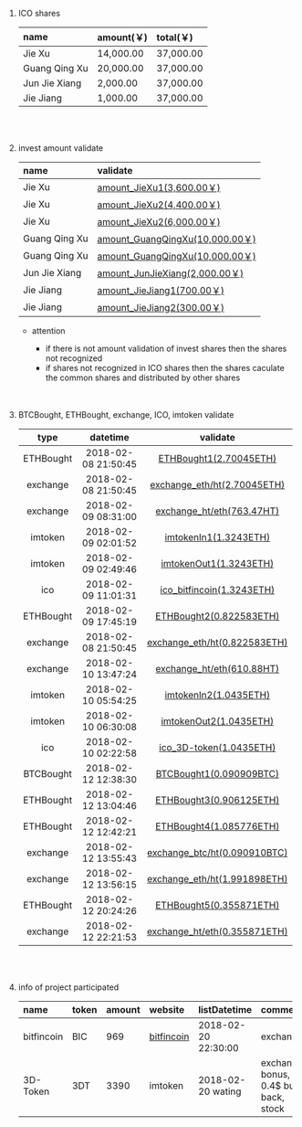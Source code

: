 1. ICO shares

    | name              | amount(￥)           | total(￥)               |
    | :--               | :--                 | :--                     |
    | Jie Xu            | 14,000.00           | 37,000.00               |
    | Guang Qing Xu     | 20,000.00           | 37,000.00               |
    | Jun Jie Xiang     | 2,000.00            | 37,000.00               |
    | Jie Jiang         | 1,000.00            | 37,000.00               |

    <br>
    <br>


2. invest amount validate

    | name              | validate                                                                                                                     |
    | :--               | :--                                                                                                                          |
    | Jie Xu            | [amount_JieXu1(3,600.00￥)](https://github.com/CryptoCurrencyInvest/ico/blob/master/sharesValidate/JieXu1.jpg)               |
    | Jie Xu            | [amount_JieXu2(4,400.00￥)](https://github.com/CryptoCurrencyInvest/ico/blob/master/sharesValidate/JieXu2.jpg)               |
    | Jie Xu            | [amount_JieXu2(6,000.00￥)](https://github.com/CryptoCurrencyInvest/ico/blob/master/sharesValidate/JieXu3.jpg)               |
    | Guang Qing Xu     | [amount_GuangQingXu(10,000.00￥)](https://github.com/CryptoCurrencyInvest/ico/blob/master/sharesValidate/GuangQingXu1.jpeg)  |
    | Guang Qing Xu     | [amount_GuangQingXu(10,000.00￥)](https://github.com/CryptoCurrencyInvest/ico/blob/master/sharesValidate/GuangQingXu2.jpeg)  |
    | Jun Jie Xiang     | [amount_JunJieXiang(2,000.00￥)](https://github.com/CryptoCurrencyInvest/ico/blob/master/sharesValidate/JunJieXiang.jpeg)    |
    | Jie Jiang         | [amount_JieJiang1(700.00￥)](https://github.com/CryptoCurrencyInvest/ico/blob/master/sharesValidate/JieJiang1.jpeg)          |
    | Jie Jiang         | [amount_JieJiang2(300.00￥)](https://github.com/CryptoCurrencyInvest/ico/blob/master/sharesValidate/JieJiang2.jpeg)          |

   * attention

      * if there is not amount validation of invest shares then the shares not recognized
      * if shares not recognized in ICO shares then the shares caculate the common shares and distributed by other shares

      <br>
      <br>


3. BTCBought, ETHBought, exchange, ICO, imtoken validate

   | type      | datetime            | validate                                                                                                                        |
   | :--:      | :--:                | :--:                                                                                                                            |
   | ETHBought | 2018-02-08 21:50:45 | [ETHBought1(2.70045ETH)](https://github.com/CryptoCurrencyInvest/ico/blob/master/icoProgressValidate/changeETH1.jpeg)           |
   | exchange  | 2018-02-08 21:50:45 | [exchange_eth/ht(2.70045ETH)](https://github.com/CryptoCurrencyInvest/ico/blob/master/exchangeInvestValidate/exchange1.png)     |
   | exchange  | 2018-02-09 08:31:00 | [exchange_ht/eth(763.47HT)](https://github.com/CryptoCurrencyInvest/ico/blob/master/exchangeInvestValidate/exchange_hteth1.png) |
   | imtoken   | 2018-02-09 02:01:52 | [imtokenIn1(1.3243ETH)](https://github.com/CryptoCurrencyInvest/ico/blob/master/imtokenFoundValidate/imtokenIn1.jpeg)           |
   | imtoken   | 2018-02-09 02:49:46 | [imtokenOut1(1.3243ETH)](https://github.com/CryptoCurrencyInvest/ico/blob/master/imtokenFoundValidate/imtokenOut1.jpeg)         |
   | ico       | 2018-02-09 11:01:31 | [ico_bitfincoin(1.3243ETH)](https://github.com/CryptoCurrencyInvest/ico/blob/master/icoProgressValidate/ico_bitfincoin1.png)    |
   | ETHBought | 2018-02-09 17:45:19 | [ETHBought2(0.822583ETH)](https://github.com/CryptoCurrencyInvest/ico/blob/master/icoProgressValidate/changeETH2.png)           |
   | exchange  | 2018-02-08 21:50:45 | [exchange_eth/ht(0.822583ETH)](https://github.com/CryptoCurrencyInvest/ico/blob/master/exchangeInvestValidate/exchange2.png)    |
   | exchange  | 2018-02-10 13:47:24 | [exchange_ht/eth(610.88HT)](https://github.com/CryptoCurrencyInvest/ico/blob/master/exchangeInvestValidate/exchange_hteth2.png) |
   | imtoken   | 2018-02-10 05:54:25 | [imtokenIn2(1.0435ETH)](https://github.com/CryptoCurrencyInvest/ico/blob/master/imtokenFoundValidate/imtokenIn2.jpeg)           |
   | imtoken   | 2018-02-10 06:30:08 | [imtokenOut2(1.0435ETH)](https://github.com/CryptoCurrencyInvest/ico/blob/master/imtokenFoundValidate/imtokenOut2.jpeg)         |
   | ico       | 2018-02-10 02:22:58 | [ico_3D-token(1.0435ETH)](https://github.com/CryptoCurrencyInvest/ico/blob/master/icoProgressValidate/ico_3dtoken1.png)         |
   | BTCBought | 2018-02-12 12:38:30 | [BTCBought1(0.090909BTC)](https://github.com/CryptoCurrencyInvest/ico/blob/master/icoProgressValidate/changeBTC1.jpeg)          |
   | ETHBought | 2018-02-12 13:04:46 | [ETHBought3(0.906125ETH)](https://github.com/CryptoCurrencyInvest/ico/blob/master/icoProgressValidate/changeETH3.jpeg)          |
   | ETHBought | 2018-02-12 12:42:21 | [ETHBought4(1.085776ETH)](https://github.com/CryptoCurrencyInvest/ico/blob/master/icoProgressValidate/changeETH4.jpeg)          |
   | exchange  | 2018-02-12 13:55:43 | [exchange_btc/ht(0.090910BTC)](https://github.com/CryptoCurrencyInvest/ico/blob/master/exchangeInvestValidate/exchange3.png)    |
   | exchange  | 2018-02-12 13:56:15 | [exchange_eth/ht(1.991898ETH)](https://github.com/CryptoCurrencyInvest/ico/blob/master/exchangeInvestValidate/exchange4.png)    |
   | ETHBought | 2018-02-12 20:24:26 | [ETHBought5(0.355871ETH)](https://github.com/CryptoCurrencyInvest/ico/blob/master/icoProgressValidate/changeETH5.jpeg)          |
   | exchange  | 2018-02-12 22:21:53 | [exchange_ht/eth(0.355871ETH)](https://github.com/CryptoCurrencyInvest/ico/blob/master/exchangeInvestValidate/exchange5.png)    |

      <br>
      <br>


4.  info of project participated

    | name        | token         | amount     | website                                         | listDatetime        | comments                                 |
    | :--         | :--           | :--        | :--                                             | :--                 | :--                                      |
    | bitfincoin  | BIC           | 969        | [bitfincoin](https://bitfincoin.com/site/ico)   | 2018-02-20 22:30:00 | exchange                                 |
    | 3D-Token    | 3DT           | 3390       | imtoken                                         | 2018-02-20 wating   | exchange, bonus, 0.4$ buy-back, stock    |
